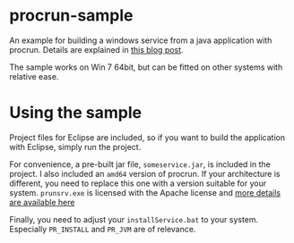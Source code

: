 procrun-sample
==============

An example for building a windows service from a java application with procrun. Details are explained in [this blog post](http://joerglenhard.wordpress.com/2012/05/29/build-windows-service-from-java-application-with-procrun/).

The sample works on Win 7 64bit, but can be fitted on other systems with relative ease.


Using the sample
=============
Project files for Eclipse are included, so if you want to build the application with Eclipse, simply run the project.

For convenience, a pre-built jar file, <code>someservice.jar</code>, is included in the project. I also included an <code>amd64</code> version of procrun. If your architecture is different, you need to replace this one with a version suitable for your system. <code>prunsrv.exe</code> is licensed with the Apache license and [more details are available here](http://commons.apache.org/proper/commons-daemon/procrun.html)

Finally, you need to adjust your <code>installService.bat</code> to your system. Especially <code>PR_INSTALL</code> and <code>PR_JVM</code> are of relevance.

